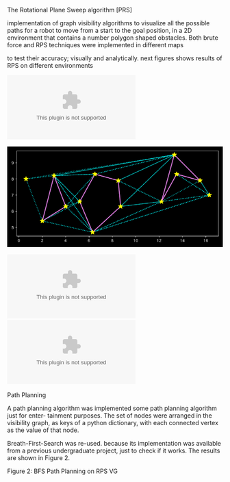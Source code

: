 The Rotational Plane Sweep algorithm [PRS] 
 
implementation of graph visibility algorithms to visualize all the possible paths for a robot to move from a start to the goal position, in a 2D environment that contains a number polygon shaped obstacles. Both brute force and RPS techniques were implemented in different maps

to test their accuracy; visually and analytically.  next figures shows results of RPS on different environments

[](env_3.eps)![](env_4.eps)
 

![](constellations.png)



![](env_2.eps)![](env_2_path.eps)

Path Planning

A path planning algorithm was implemented some path planning algorithm just for enter- tainment purposes. The set of nodes were arranged in the visibility graph, as keys of a python dictionary, with each connected vertex as the value of that node.

Breath-First-Search was re-used. because its implementation was available from a previous undergraduate project, just to check if it works. The results are shown in Figure 2.


Figure 2: BFS Path Planning on RPS VG
